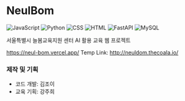 # NeulBom

![JavaScript](https://img.shields.io/badge/JavaScript-F7DF1E?style=for-the-badge&logo=javascript&logoColor=black)
![Python](https://img.shields.io/badge/Python-3776AB?style=for-the-badge&logo=python&logoColor=white)
![CSS](https://img.shields.io/badge/CSS-1572B6?style=for-the-badge&logo=css3&logoColor=white)
![HTML](https://img.shields.io/badge/HTML-E34F26?style=for-the-badge&logo=html5&logoColor=white)
![FastAPI](https://img.shields.io/badge/FastAPI-009688?style=for-the-badge&logo=fastapi&logoColor=white)
![MySQL](https://img.shields.io/badge/MySQL-4479A1?style=for-the-badge&logo=mysql&logoColor=white)


서울특별시 늘봄교육지원 센터 AI 활용 교육 웹 프로젝트

https://neul-bom.vercel.app/
Temp Link: http://neuldom.thecoala.io/

### 제작 및 기흭
* 코드 개발: 김조이
* 교육 기획: 강주희

